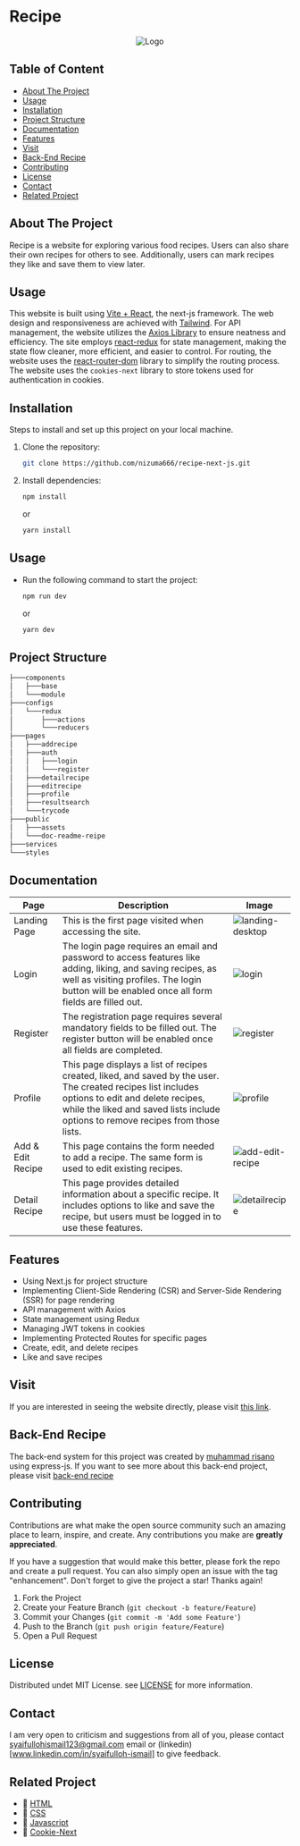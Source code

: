 # Recipe

<p align="center">
  <img src="public/assets/logo.png" alt="Logo" />
</p>

## Table of Content

- [About The Project](#about-the-project)
- [Usage](#usage)
- [Installation](#installation)
- [Project Structure](project-structure)
- [Documentation](#documentation)
- [Features](#features)
- [Visit](#visit)
- [Back-End Recipe](#back-end-recipe)
- [Contributing](#contributing)
- [License](#license)
- [Contact](#contact)
- [Related Project](#related-project)

## About The Project
Recipe is a website for exploring various food recipes. Users can also share their own recipes for others to see. Additionally, users can mark recipes they like and save them to view later.

## Usage
This website is built using [Vite + React](https://vitejs.dev/), the next-js framework. The web design and responsiveness are achieved with [Tailwind](https://tailwindcss.com/). For API management, the website utilizes the [Axios Library](https://axios-http.com/) to ensure neatness and efficiency. The site employs [react-redux](https://react-redux.js.org/) for state management, making the state flow cleaner, more efficient, and easier to control. For routing, the website uses the [react-router-dom](https://reactrouter.com/en/main) library to simplify the routing process. The website uses the `cookies-next` library to store tokens used for authentication in cookies.

## Installation

Steps to install and set up this project on your local machine.

1. Clone the repository:
    ```bash
    git clone https://github.com/nizuma666/recipe-next-js.git
    ```
2. Install dependencies:
    ```bash
    npm install
    ```
    or
    ```bash
    yarn install
    ```

## Usage

- Run the following command to start the project:
    ```bash
    npm run dev
    ```
    or
    ```bash
    yarn dev
    ```
## Project Structure
```bash
├───components
│   ├───base
│   └───module
├───configs
│   └───redux
│       ├───actions
│       └───reducers
├───pages
│   ├───addrecipe
│   ├───auth
│   │   ├───login
│   │   └───register
│   ├───detailrecipe
│   ├───editrecipe
│   ├───profile
│   ├───resultsearch
│   └───trycode
├───public
│   ├───assets
│   └───doc-readme-reipe
├───services
└───styles
```

## Documentation

| Page            | Description                                                                                                         | Image                                                                  |
|-----------------|---------------------------------------------------------------------------------------------------------------------|------------------------------------------------------------------------|
| Landing Page    | This is the first page visited when accessing the site.                                                             | ![landing-desktop](https://github.com/nizuma666/recipe-next-js/blob/master/public/doc-readme-reipe/dashboard2.png)              |
| Login           | The login page requires an email and password to access features like adding, liking, and saving recipes, as well as visiting profiles. The login button will be enabled once all form fields are filled out. | ![login](public/doc-readme-reipe/login.png)                            |
| Register        | The registration page requires several mandatory fields to be filled out. The register button will be enabled once all fields are completed. | ![register](public/doc-readme-reipe/register.png)                      |
| Profile         | This page displays a list of recipes created, liked, and saved by the user. The created recipes list includes options to edit and delete recipes, while the liked and saved lists include options to remove recipes from those lists. | ![profile](public/doc-readme-reipe/profile2.png)                        |
| Add & Edit Recipe | This page contains the form needed to add a recipe. The same form is used to edit existing recipes.                | ![add-edit-recipe](public/doc-readme-reipe/add-edit-recipe.png)        |
| Detail Recipe   | This page provides detailed information about a specific recipe. It includes options to like and save the recipe, but users must be logged in to use these features. | ![detailrecipe](public/doc-readme-reipe/detail-recipe.png)             |

## Features
- Using Next.js for project structure
- Implementing Client-Side Rendering (CSR) and Server-Side Rendering (SSR) for page rendering
- API management with Axios
- State management using Redux
- Managing JWT tokens in cookies
- Implementing Protected Routes for specific pages
- Create, edit, and delete recipes
- Like and save recipes

## Visit
If you are interested in seeing the website directly, please visit [this link](https://recipe-alpha-vert.vercel.app/).

## Back-End Recipe
The back-end system for this project was created by [muhammad risano](https://github.com/muhammadrisano) using express-js. If you want to see more about this back-end project, please visit [back-end recipe](https://github.com/nizuma666/pijar-mama-recipe)

## Contributing
Contributions are what make the open source community such an amazing place to learn, inspire, and create. Any contributions you make are **greatly appreciated**.

If you have a suggestion that would make this better, please fork the repo and create a pull request. You can also simply open an issue with the tag "enhancement".
Don't forget to give the project a star! Thanks again!

1. Fork the Project
2. Create your Feature Branch (`git checkout -b feature/Feature`)
3. Commit your Changes (`git commit -m 'Add some Feature'`)
4. Push to the Branch (`git push origin feature/Feature`)
5. Open a Pull Request

## License
Distributed undet MIT License. see [LICENSE](https://github.com/nizuma666/recipe-next-js/blob/master/LICENSE) for more information.

## Contact
I am very open to criticism and suggestions from all of you, please contact syaifullohismail123@gmail.com email or (linkedin)[www.linkedin.com/in/syaifulloh-ismail] to give feedback.

## Related Project
- :rocket: [HTML](https://www.duniailkom.com/tutorial-belajar-html-dan-index-artikel-html/)
- :rocket: [CSS](https://www.duniailkom.com/tutorial-belajar-css-dan-index-artikel-css/)
- :rocket: [Javascript](https://www.duniailkom.com/tutorial-belajar-javascript-dan-index-artikel-javascript/)
- 🚀 [Cookie-Next](https://www.npmjs.com/package/cookies-next)
